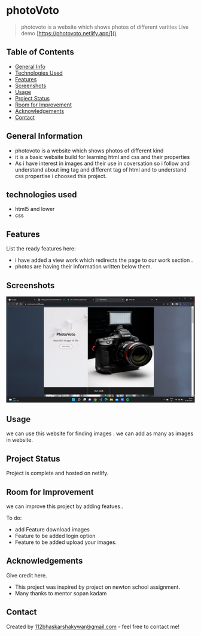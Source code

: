 # photoVoto
> photovoto is a website which shows photos of different varities
> Live demo [https://photovoto.netlify.app/](). 

## Table of Contents
* [General Info](#general-information)
* [Technologies Used](#technologies-used)
* [Features](#features)
* [Screenshots](#screenshots)
* [Usage](#usage)
* [Project Status](#project-status)
* [Room for Improvement](#room-for-improvement)
* [Acknowledgements](#acknowledgements)
* [Contact](#contact)



## General Information
- photovoto is a website which shows photos of different kind
- it is a basic website build for learning html and css and their properties
- As i have interest in images and their use in coversation so i follow and understand about img tag and different tag of html and to understand css propertise i choosed this project.

## technologies used
- html5 and lower
- css 



## Features
List the ready features here:
- i have added a view work which redirects the page to our work section .
- photos are having their information written below them.


## Screenshots
![screenshot](Screenshot.png)


## Usage
we can use this website for finding images .
we can add as many as images in website.



## Project Status
Project is complete and hosted on netlify.


## Room for Improvement
we can improve this project by adding featues..  

To do:
-  add Feature  download images
- Feature to be added login option
- Feature to be added upload your images.


## Acknowledgements
Give credit here.
- This project was inspired by project on newton school assignment.
- Many thanks to mentor sopan kadam


## Contact
Created by [112bhaskarshakywar@gmail.com](@flynerdpl) - feel free to contact me!


